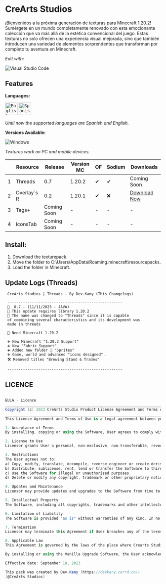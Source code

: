 # CreArts Studios


¡Bienvenidos a la próxima generación de texturas para Minecraft 1.20.2! Sumérgete en un mundo completamente renovado con esta emocionante colección que va más allá de la estética convencional del juego. Estas texturas no solo ofrecen una experiencia visual mejorada, sino que también introducen una variedad de elementos sorprendentes que transforman por completo tu aventura en Minecraft.


*Edit with:*

![Visual Studio Code](https://img.shields.io/badge/VSCODE-0078d7.svg?style=for-the-badge&logo=visual-studio-code&logoColor=white)

## Features

**Languages:**

<kbd>[<img title="English" alt="English" src="https://crearts-community.github.io/Assets/languages/english.png" width="40">](/readme.md)</kbd>
  <kbd>[<img title="Spanish" alt="Spanish" src="https://crearts-community.github.io/Assets/languages/spanish.png" width="40">](/.github/docs/translations/readme/spanish.md)</kbd>
  
_Until now the supported languages are Spanish and English._


**Versions Available:**

  ![Windows](https://img.shields.io/badge/Windows-0078D6?style=for-the-badge&logo=windows&logoColor=white)

_Textures work on PC and mobile devices._

|   | Resource | Release | Version MC | OF | Sodium| Downloads|
| - | - | - | - | - | - | - |
| 1 |  Threads | 0.7 | 1.20.2 | ✔ | ✔ |Coming Soon |
| 2 |  Overlay`s R | 0.2| 1.20.1 | ✔ | ❌ | [Download Now](https://github.com/CorellanStoma/CreArts-Obsidian/archive/refs/heads/master.zip) |
| 3 |  Tags+ | Coming Soon | - | - | - | - |
| 4 |  IconsTab | Coming Soon | - | - |  - | - |

## Install:
1. Download the texturepack.
2. Move the folder to C:\Users\AppData\Roaming\.minecraft\resourcepacks.
3. Load the folder in Minecraft.

## Update Logs (Threads)

```golang
 CreArts Studios | Threads - By Dev.Kany (This Changelogs)

 ----------------------------------------------------
 🧪  0.7 - (11/11/2023 - JAVA)
 📰 This update requires library 1.20.2
 📰 The name was changed to "Threads" since it is capable
 of combining several characteristics and its development was
 made in threads

 🧰 Need Minecraft 1.20.2

 ➕ New Minecraft "1.20.2 Support"
 ➕ New "Fabric Support"
 ➕ Added new folder 📂 "Sprites"
 ➕ Game, world and advanced "icons designed".
 🛠️ Removed titles "Brewing Stand & Trades"

 ----------------------------------------------------
```


## LICENCE

```c#

EULA - Licence
____________________________________________________________________________________________________
Copyright (c) 2023 CreArts Studio Product License Agreement and Terms of Use - Version "Build 20"
____________________________________________________________________________________________________
This License Agreement and Terms of Use is a legal agreement between you and CreArts Studios for the use of the Vanilla Threads software in its "Build 20" version and any related documentation.

1. Acceptance of Terms
By installing, copying or using the Software, User agrees to comply with the terms and conditions set forth in this Agreement. If you do not agree to these terms, do not use the Software.

2. License to Use
Licensor grants User a personal, non-exclusive, non-transferable, revocable license to use the Vanilla Threads Texture Pack on a single device, subject to the terms and conditions of this Agreement.

3. Restrictions
The User agrees not to:
a) Copy, modify, translate, decompile, reverse engineer or create derivative works based on the Software.
b) Distribute, sublicense, rent, lend or transfer the Software to third parties.
c) Use the Software for illegal or unauthorized purposes.
d) Delete or modify any copyright, trademark or other proprietary notice from the Software.

4. Updates and Maintenance
Licensor may provide updates and upgrades to the Software from time to time. These updates may include new features, bug fixes, and security improvements. The User agrees to receive these updates as part of the license granted in this Agreement.

5. Intellectual Property
The Software, including all copyrights, trademarks and other intellectual property rights, are the exclusive property of Crearts Studios.

6. Limitation of Liability
The Software is provided "as is" without warranties of any kind. In no event shall Licensor be liable for any direct, indirect, incidental, special, exemplary or consequential damages arising from the use or inability to use the Software.

7. Termination
Licensor may terminate this Agreement if User breaches any of the terms and conditions. In the event of termination, the User must stop using the Software and destroy all copies in his or her possession.

8. Applicable Law
This Agreement is governed by the laws of the place where Crearts Studios is located, without regard to its conflicts of law principles.

By installing or using the Vanilla Upgrade Software, the User acknowledges having read and understood this Agreement, and agrees to comply with its terms and conditions. If you have any questions or concerns about this Agreement, please contact Crearts Studios at the address provided in the Software documentation.

Effective date: September 18, 2023

This pack was created by Dev.Kany (https://devkany.carrd.co/)
(@CreArts Studios)
```

